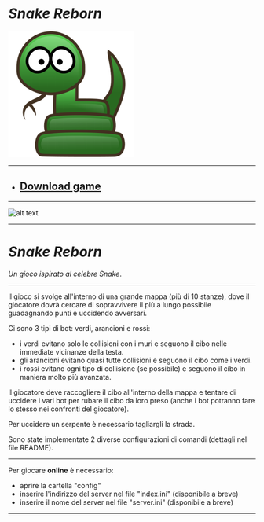 
# *Snake Reborn* 

![alt text](https://github.com/Luke460/Snake-Reborn/blob/master/Snake_Reborn_Icon.png)

---

* ## [Download game](https://github.com/Luke460/Snake-Reborn/releases)

---

![alt text](https://github.com/Luke460/Snake-Reborn/blob/master/demo.gif)

---

# *Snake Reborn* 
*Un gioco ispirato al celebre Snake*.

---

Il gioco si svolge all'interno di una grande mappa (più di 10 stanze), dove il giocatore dovrà cercare di sopravvivere il più a lungo possibile guadagnando punti e uccidendo avversari.

Ci sono 3 tipi di bot: verdi, arancioni e rossi:

 * i verdi evitano solo le collisioni con i muri e seguono il cibo nelle immediate vicinanze della testa.
 * gli arancioni evitano quasi tutte collisioni e seguono il cibo come i verdi.
 * i rossi evitano ogni tipo di collisione (se possibile) e seguono il cibo in maniera molto più avanzata.

Il giocatore deve raccogliere il cibo all'interno della mappa e tentare di uccidere i vari bot per rubare il cibo da loro preso (anche i bot potranno fare lo stesso nei confronti del giocatore).

Per uccidere un serpente è necessario tagliargli la strada.

Sono state implementate 2 diverse configurazioni di comandi (dettagli nel file README).

---

Per giocare **online** è necessario:

   * aprire la cartella "config"
   * inserire l'indirizzo del server nel file "index.ini" (disponibile a breve)
   * inserire il nome del server nel file "server.ini" (disponibile a breve)

---
